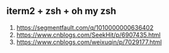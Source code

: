 ## iterm2 + zsh + oh my zsh
1. https://segmentfault.com/q/1010000000636402
2. https://www.cnblogs.com/SeekHit/p/6907435.html
3. https://www.cnblogs.com/weixuqin/p/7029177.html
